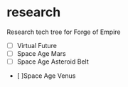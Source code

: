 # research
Research tech tree for Forge of Empire
- [ ] Virtual Future
- [ ] Space Age Mars
- [ ] Space Age Asteroid Belt
- [ ]Space Age Venus
